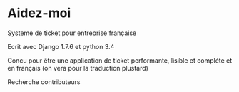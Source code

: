 # Aidez-moi

Systeme de ticket pour entreprise française

Ecrit avec Django 1.7.6 et python 3.4

Concu pour être une application de ticket performante, lisible et compléte et en français (on vera pour la traduction plustard)

Recherche contributeurs
